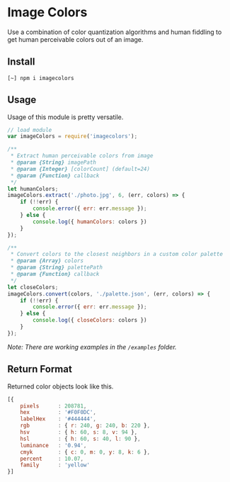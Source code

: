
# Image Colors

Use a combination of color quantization algorithms and human fiddling to get human perceivable colors out of an image.

## Install

```shell
[~] npm i imagecolors
```

## Usage

Usage of this module is pretty versatile.

```javascript
// load module
var imageColors = require('imagecolors');

/**
 * Extract human perceivable colors from image
 * @param {String} imagePath
 * @param {Integer} [colorCount] (default=24)
 * @param {Function} callback
 */
let humanColors;
imageColors.extract('./photo.jpg', 6, (err, colors) => {
	if (!!err) {
		console.error({ err: err.message });
	} else {
		console.log({ humanColors: colors })
	}
});

/**
 * Convert colors to the closest neighbors in a custom color palette
 * @param {Array} colors
 * @param {String} palettePath
 * @param {Function} callback
 */
let closeColors;
imageColors.convert(colors, './palette.json', (err, colors) => {
	if (!!err) {
		console.error({ err: err.message });
	} else {
		console.log({ closeColors: colors })
	}
});
```

_Note: There are working examples in the `/examples` folder._

## Return Format

Returned color objects look like this.

```javascript
[{
    pixels      : 208781,
    hex         : '#F0F0DC',
    labelHex    : '#444444',
    rgb         : { r: 240, g: 240, b: 220 },
    hsv         : { h: 60, s: 8, v: 94 },
    hsl         : { h: 60, s: 40, l: 90 },
    luminance   : '0.94',
    cmyk        : { c: 0, m: 0, y: 8, k: 6 },
    percent     : 10.07,
    family      : 'yellow'
}]
```
